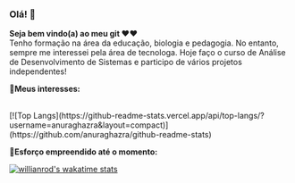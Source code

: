 ### Olá! 👋

<strong> Seja bem vindo(a) ao meu git ❤❤ </strong>
</br>
Tenho formação na área da educação, biologia e pedagogia. No entanto, sempre me interessei pela área de tecnologa. 
Hoje faço o curso de Análise de Desenvolvimento de Sistemas e participo de vários projetos independentes!  

<strong> 🚀Meus interesses: </strong>


</br>
[![Top Langs](https://github-readme-stats.vercel.app/api/top-langs/?username=anuraghazra&layout=compact)](https://github.com/anuraghazra/github-readme-stats)


<strong> 🚀Esforço empreendido até o momento: </strong>
</br>


[![willianrod's wakatime stats](https://github-readme-stats.vercel.app/api/wakatime?username=willianrod)](https://github.com/anuraghazra/github-readme-stats)


<!--
**RBianchi-Al/RBianchi-Al** is a ✨ _special_ ✨ repository because its `README.md` (this file) appears on your GitHub profile.
